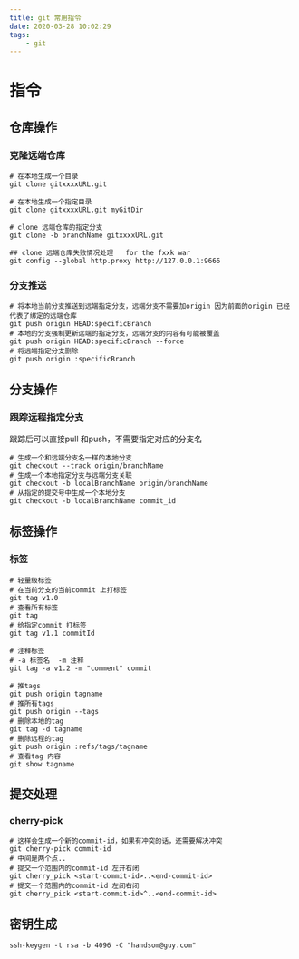 ```yaml
---
title: git 常用指令
date: 2020-03-28 10:02:29
tags: 
    - git
---
```


# 指令

## 仓库操作

### 克隆远端仓库

```shell
# 在本地生成一个目录
git clone gitxxxxURL.git

# 在本地生成一个指定目录
git clone gitxxxxURL.git myGitDir

# clone 远端仓库的指定分支
git clone -b branchName gitxxxxURL.git

## clone 远端仓库失败情况处理   for the fxxk war
git config --global http.proxy http://127.0.0.1:9666

```

### 分支推送

```shell
# 将本地当前分支推送到远端指定分支，远端分支不需要加origin 因为前面的origin 已经代表了绑定的远端仓库
git push origin HEAD:specificBranch
# 本地的分支强制更新远端的指定分支，远端分支的内容有可能被覆盖
git push origin HEAD:specificBranch --force
# 将远端指定分支删除
git push origin :specificBranch
```



## 分支操作

### 跟踪远程指定分支

跟踪后可以直接pull 和push，不需要指定对应的分支名

```shell
# 生成一个和远端分支名一样的本地分支
git checkout --track origin/branchName
# 生成一个本地指定分支与远端分支关联
git checkout -b localBranchName origin/branchName
# 从指定的提交号中生成一个本地分支
git checkout -b localBranchName commit_id
```

## 标签操作

### 标签

```shell
# 轻量级标签
# 在当前分支的当前commit 上打标签
git tag v1.0
# 查看所有标签
git tag
# 给指定commit 打标签
git tag v1.1 commitId

# 注释标签
# -a 标签名  -m 注释
git tag -a v1.2 -m "comment" commit

# 推tags
git push origin tagname
# 推所有tags
git push origin --tags
# 删除本地的tag
git tag -d tagname
# 删除远程的tag
git push origin :refs/tags/tagname
# 查看tag 内容
git show tagname
```

## 提交处理

### cherry-pick

```shell
# 这样会生成一个新的commit-id，如果有冲突的话，还需要解决冲突 
git cherry-pick commit-id 
# 中间是两个点.. 
# 提交一个范围内的commit-id 左开右闭 
git cherry_pick <start-commit-id>..<end-commit-id> 
# 提交一个范围内的commit-id 左闭右闭 
git cherry_pick <start-commit-id>^..<end-commit-id> 
```



## 密钥生成

```shell
ssh-keygen -t rsa -b 4096 -C "handsom@guy.com" 
```

